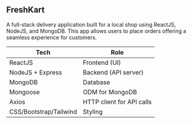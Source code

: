 <h2>FreshKart</h2>

<p>A full-stack delivery application built for a local shop using ReactJS, NodeJS, and MongoDB. This app allows users to place orders offering a seamless experience for customers.</p>

| Tech                         | Role                      |
| ---------------------------- | ------------------------- |
| ReactJS                      | Frontend (UI)             |
| NodeJS + Express             | Backend (API server)      |
| MongoDB                      | Database                  |
| Mongoose                     | ODM for MongoDB           |
| Axios                        | HTTP client for API calls |
| CSS/Bootstrap/Tailwind       | Styling                   |
